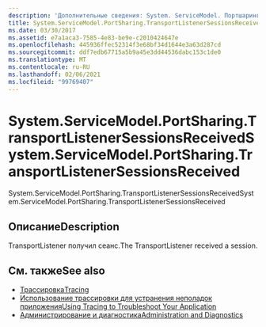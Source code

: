 ```yaml
---
description: 'Дополнительные сведения: System. ServiceModel. Портшаринг. Транспортлистенерсессионсрецеивед'
title: System.ServiceModel.PortSharing.TransportListenerSessionsReceived
ms.date: 03/30/2017
ms.assetid: e7a1aca3-7585-4e83-be9e-c2010424647e
ms.openlocfilehash: 445936ffec52314f3e68bf34d1644e3a63d287cd
ms.sourcegitcommit: ddf7edb67715a5b9a45e3dd44536dabc153c1de0
ms.translationtype: MT
ms.contentlocale: ru-RU
ms.lasthandoff: 02/06/2021
ms.locfileid: "99769407"
---
```

# <a name="systemservicemodelportsharingtransportlistenersessionsreceived"></a><span data-ttu-id="4ffd1-103">System.ServiceModel.PortSharing.TransportListenerSessionsReceived</span><span class="sxs-lookup"><span data-stu-id="4ffd1-103">System.ServiceModel.PortSharing.TransportListenerSessionsReceived</span></span>

<span data-ttu-id="4ffd1-104">System.ServiceModel.PortSharing.TransportListenerSessionsReceived</span><span class="sxs-lookup"><span data-stu-id="4ffd1-104">System.ServiceModel.PortSharing.TransportListenerSessionsReceived</span></span>  
  
## <a name="description"></a><span data-ttu-id="4ffd1-105">Описание</span><span class="sxs-lookup"><span data-stu-id="4ffd1-105">Description</span></span>  

 <span data-ttu-id="4ffd1-106">TransportListener получил сеанс.</span><span class="sxs-lookup"><span data-stu-id="4ffd1-106">The TransportListener received a session.</span></span>  
  
## <a name="see-also"></a><span data-ttu-id="4ffd1-107">См. также</span><span class="sxs-lookup"><span data-stu-id="4ffd1-107">See also</span></span>

- [<span data-ttu-id="4ffd1-108">Трассировка</span><span class="sxs-lookup"><span data-stu-id="4ffd1-108">Tracing</span></span>](index.md)
- [<span data-ttu-id="4ffd1-109">Использование трассировки для устранения неполадок приложения</span><span class="sxs-lookup"><span data-stu-id="4ffd1-109">Using Tracing to Troubleshoot Your Application</span></span>](using-tracing-to-troubleshoot-your-application.md)
- [<span data-ttu-id="4ffd1-110">Администрирование и диагностика</span><span class="sxs-lookup"><span data-stu-id="4ffd1-110">Administration and Diagnostics</span></span>](../index.md)
